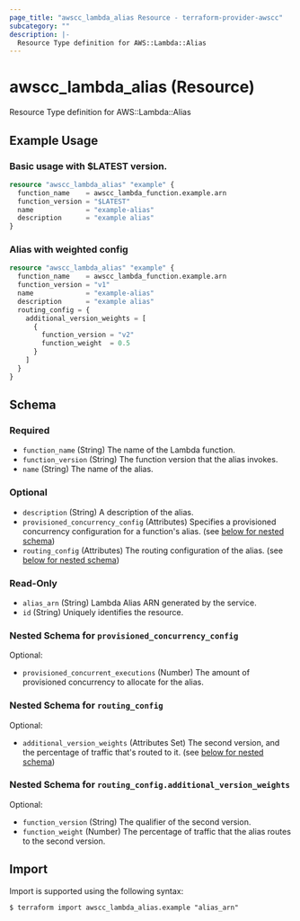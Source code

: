 ```yaml
---
page_title: "awscc_lambda_alias Resource - terraform-provider-awscc"
subcategory: ""
description: |-
  Resource Type definition for AWS::Lambda::Alias
---
```


# awscc_lambda_alias (Resource)

Resource Type definition for AWS::Lambda::Alias

## Example Usage

### Basic usage with $LATEST version.

```terraform
resource "awscc_lambda_alias" "example" {
  function_name    = awscc_lambda_function.example.arn
  function_version = "$LATEST"
  name             = "example-alias"
  description      = "example alias"
}
```

### Alias with weighted config 

```terraform
resource "awscc_lambda_alias" "example" {
  function_name    = awscc_lambda_function.example.arn
  function_version = "v1"
  name             = "example-alias"
  description      = "example alias"
  routing_config = {
    additional_version_weights = [
      {
        function_version = "v2"
        function_weight  = 0.5
      }
    ]
  }
}
```

<!-- schema generated by tfplugindocs -->
## Schema

### Required

- `function_name` (String) The name of the Lambda function.
- `function_version` (String) The function version that the alias invokes.
- `name` (String) The name of the alias.

### Optional

- `description` (String) A description of the alias.
- `provisioned_concurrency_config` (Attributes) Specifies a provisioned concurrency configuration for a function's alias. (see [below for nested schema](#nestedatt--provisioned_concurrency_config))
- `routing_config` (Attributes) The routing configuration of the alias. (see [below for nested schema](#nestedatt--routing_config))

### Read-Only

- `alias_arn` (String) Lambda Alias ARN generated by the service.
- `id` (String) Uniquely identifies the resource.

<a id="nestedatt--provisioned_concurrency_config"></a>
### Nested Schema for `provisioned_concurrency_config`

Optional:

- `provisioned_concurrent_executions` (Number) The amount of provisioned concurrency to allocate for the alias.


<a id="nestedatt--routing_config"></a>
### Nested Schema for `routing_config`

Optional:

- `additional_version_weights` (Attributes Set) The second version, and the percentage of traffic that's routed to it. (see [below for nested schema](#nestedatt--routing_config--additional_version_weights))

<a id="nestedatt--routing_config--additional_version_weights"></a>
### Nested Schema for `routing_config.additional_version_weights`

Optional:

- `function_version` (String) The qualifier of the second version.
- `function_weight` (Number) The percentage of traffic that the alias routes to the second version.

## Import

Import is supported using the following syntax:

```shell
$ terraform import awscc_lambda_alias.example "alias_arn"
```